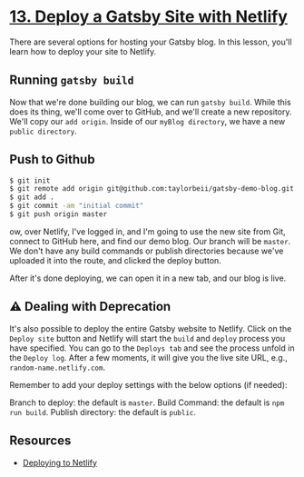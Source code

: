 # [13. Deploy a Gatsby Site with Netlify](https://egghead.io/lessons/gatsby-deploy-a-gatsby-site-with-netlify)

There are several options for hosting your Gatsby blog. In this lesson, you'll learn how to deploy your site to Netlify.

## Running `gatsby build`

Now that we're done building our blog, we can run `gatsby build`. While this does its thing, we'll come over to GitHub, and we'll create a new repository. We'll copy our `add origin`. Inside of our `myBlog directory`, we have a new `public directory`.


## Push to Github

```bash
$ git init
$ git remote add origin git@github.com:taylorbeii/gatsby-demo-blog.git
$ git add .
$ git commit -am "initial commit" 
$ git push origin master
```

ow, over Netlify, I've logged in, and I'm going to use the new site from Git, connect to GitHub here, and find our demo blog. Our branch will be `master`. We don't have any build commands or publish directories because we've uploaded it into the route, and clicked the deploy button.

After it's done deploying, we can open it in a new tab, and our blog is live.

## ⚠️ Dealing with Deprecation

It's also possible to deploy the entire Gatsby website to Netlify. Click on the `Deploy site` button and Netlify will start the `build` and `deploy` process you have specified. You can go to the `Deploys tab` and see the process unfold in the `Deploy log`. After a few moments, it will give you the live site URL, e.g., `random-name.netlify.com`.

Remember to add your deploy settings with the below options (if needed):

Branch to deploy: the default is `master`.
Build Command: the default is `npm run build`.
Publish directory: the default is `public`.

## Resources

- [Deploying to Netlify](https://www.gatsbyjs.org/docs/deploying-to-netlify/)